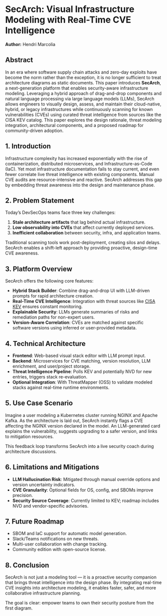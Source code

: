 
# SecArch: Visual Infrastructure Modeling with Real-Time CVE Intelligence

**Author:** Hendri Marcolia

## Abstract
In an era where software supply chain attacks and zero-day exploits have become the norm rather than the exception, it is no longer sufficient to treat architecture diagrams as static documents. This paper introduces **SecArch**, a next-generation platform that enables security-aware infrastructure modeling. Leveraging a hybrid approach of drag-and-drop components and natural language processing via large language models (LLMs), SecArch allows engineers to visually design, assess, and maintain their cloud-native, hybrid, or legacy infrastructures while continuously scanning for known vulnerabilities (CVEs) using curated threat intelligence from sources like the CISA KEV catalog. This paper explores the design rationale, threat modeling integration, architectural components, and a proposed roadmap for community-driven adoption.

## 1. Introduction

Infrastructure complexity has increased exponentially with the rise of containerization, distributed microservices, and Infrastructure-as-Code (IaC). Yet most infrastructure documentation fails to stay current, and even fewer correlate live threat intelligence with existing components. Manual CVE audits are resource-intensive and reactive. SecArch addresses this gap by embedding threat awareness into the design and maintenance phase.

## 2. Problem Statement

Today’s DevSecOps teams face three key challenges:
1. **Stale architecture artifacts** that lag behind actual infrastructure.
2. **Low observability into CVEs** that affect currently deployed services.
3. **Inefficient collaboration** between security, infra, and application teams.

Traditional scanning tools work post-deployment, creating silos and delays. SecArch enables a shift-left approach by providing proactive, design-time CVE awareness.

## 3. Platform Overview

SecArch offers the following core features:

- **Hybrid Stack Builder**: Combine drag-and-drop UI with LLM-driven prompts for rapid architecture creation.
- **Real-Time CVE Intelligence**: Integration with threat sources like [CISA KEV](https://www.cisa.gov/known-exploited-vulnerabilities-catalog) ensures constant monitoring.
- **Explainable Security**: LLMs generate summaries of risks and remediation paths for non-expert users.
- **Version-Aware Correlation**: CVEs are matched against specific software versions using inferred or user-provided metadata.

## 4. Technical Architecture

- **Frontend**: Web-based visual stack editor with LLM prompt input.
- **Backend**: Microservices for CVE matching, version resolution, LLM enrichment, and user/project storage.
- **Threat Intelligence Pipeline**: Polls KEV and potentially NVD for new entries, triggers stack re-evaluation.
- **Optional Integration**: With ThreatMapper (OSS) to validate modeled stacks against real-time runtime environments.

## 5. Use Case Scenario

Imagine a user modeling a Kubernetes cluster running NGINX and Apache Kafka. As the architecture is laid out, SecArch instantly flags a CVE affecting the NGINX version declared in the model. An LLM-generated card explains the vulnerability, suggests upgrading to a safer version, and links to mitigation resources. 

This feedback loop transforms SecArch into a live security coach during architecture discussions.

## 6. Limitations and Mitigations

- **LLM Hallucination Risk**: Mitigated through manual override options and version uncertainty indicators.
- **CVE Granularity**: Optional fields for OS, config, and SBOMs improve precision.
- **Security Source Coverage**: Currently limited to KEV; roadmap includes NVD and vendor-specific advisories.

## 7. Future Roadmap

- SBOM and IaC support for automatic model generation.
- Slack/Teams notifications on new threats.
- Multi-user collaboration with change tracking.
- Community edition with open-source license.

## 8. Conclusion

SecArch is not just a modeling tool — it is a proactive security companion that brings threat intelligence into the design phase. By integrating real-time CVE insights into architecture modeling, it enables faster, safer, and more collaborative infrastructure planning. 

The goal is clear: empower teams to own their security posture from the first diagram.
